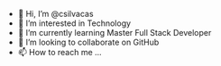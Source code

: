 - 👋 Hi, I’m @csilvacas
- 👀 I’m interested in Technology
- 🌱 I’m currently learning Master Full Stack Developer
- 💞️ I’m looking to collaborate on GitHub
- 📫 How to reach me ...

<!---
csilvacas/csilvacas is a ✨ special ✨ repository because its `README.md` (this file) appears on your GitHub profile.
You can click the Preview link to take a look at your changes.
--->
